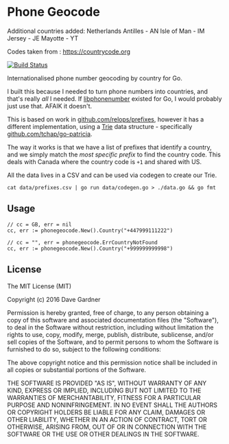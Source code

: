 # Phone Geocode
Additional countries added:
Netherlands Antilles - AN
Isle of Man - IM
Jersey - JE
Mayotte - YT

Codes taken from : https://countrycode.org

[![Build Status](https://travis-ci.org/davegardnerisme/phonegeocode.svg?branch=master)](https://travis-ci.org/davegardnerisme/phonegeocode)

Internationalised phone number geocoding by country for Go.

I built this because I needed to turn phone numbers into countries, and that's
really _all_ I needed. If [libphonenumber](https://code.google.com/p/libphonenumber/)
existed for Go, I would probably just use that. AFAIK it doesn't.

This is based on work in [github.com/relops/prefixes](https://github.com/relops/prefixes),
however it has a different implementation, using a [Trie](http://en.wikipedia.org/wiki/Trie)
data structure - specifically [github.com/tchap/go-patricia](https://github.com/tchap/go-patricia).

The way it works is that we have a list of prefixes that identify a country, and
we simply match the _most specific prefix_ to find the country code. This deals
with Canada where the country code is `+1` and shared with US.

All the data lives in a CSV and can be used via codegen to create our Trie.

```
cat data/prefixes.csv | go run data/codegen.go > ./data.go && go fmt
```

## Usage

```
// cc = GB, err = nil
cc, err := phonegeocode.New().Country("+447999111222")

// cc = "", err = phonegeocode.ErrCountryNotFound
cc, err := phonegeocode.New().Country("+999999999998")
```

## License

The MIT License (MIT)

Copyright (c) 2016 Dave Gardner

Permission is hereby granted, free of charge, to any person obtaining a copy
of this software and associated documentation files (the "Software"), to deal
in the Software without restriction, including without limitation the rights
to use, copy, modify, merge, publish, distribute, sublicense, and/or sell
copies of the Software, and to permit persons to whom the Software is
furnished to do so, subject to the following conditions:

The above copyright notice and this permission notice shall be included in all
copies or substantial portions of the Software.

THE SOFTWARE IS PROVIDED "AS IS", WITHOUT WARRANTY OF ANY KIND, EXPRESS OR
IMPLIED, INCLUDING BUT NOT LIMITED TO THE WARRANTIES OF MERCHANTABILITY,
FITNESS FOR A PARTICULAR PURPOSE AND NONINFRINGEMENT. IN NO EVENT SHALL THE
AUTHORS OR COPYRIGHT HOLDERS BE LIABLE FOR ANY CLAIM, DAMAGES OR OTHER
LIABILITY, WHETHER IN AN ACTION OF CONTRACT, TORT OR OTHERWISE, ARISING FROM,
OUT OF OR IN CONNECTION WITH THE SOFTWARE OR THE USE OR OTHER DEALINGS IN THE
SOFTWARE.
